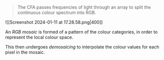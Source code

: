 > The CFA passes frequencies of light through an array to split the continuous colour spectrum into RGB.

![[Screenshot 2024-01-11 at 17.28.58.png|400]]

An *RGB mosaic* is formed of a pattern of the colour categories, in order to represent the local colour space.

This then undergoes *demosaicing* to interpolate the colour values for each pixel in the mosaic.
